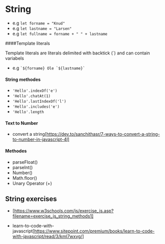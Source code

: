 # String

- e.g `let forname = "Knud"`
- e.g `let lastname = "Larsen"`
- e.g `let fullname = forname + " " + lastname `

####Template literals

Template literals are literals delimited with backtick (`) and can contain variabels

- e.g `` `${forname} Ole `${lastname}` ``

#### String methodes

- `'Hello'.indexOf('e')`
- `'Hello'.chatAt(1)`
- `'Hello'.lastIndexOf('l')`
- `'Hello'.includes('e')`
- `'Hello'.length`

#### Text to Number

- convert a string[https://dev.to/sanchithasr/7-ways-to-convert-a-string-to-number-in-javascript-4l]

#### Methodes

- parseFloat()
- parseInt()
- Number()
- Math.floor()
- Unary Operator (+)

## String exercises

- [https://www.w3schools.com/js/exercise_js.asp?filename=exercise_js_string_methods1]

- learn-to-code-with-javascript[https://www.sitepoint.com/premium/books/learn-to-code-with-javascript/read/3/kml7wxvg/]
